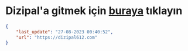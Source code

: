 # Dizipal'a gitmek için [buraya](https://dizipal612.com) tıklayın
    
```json
{
    "last_update": "27-08-2023 00:40:52",
    "url": "https://dizipal612.com"
}
```